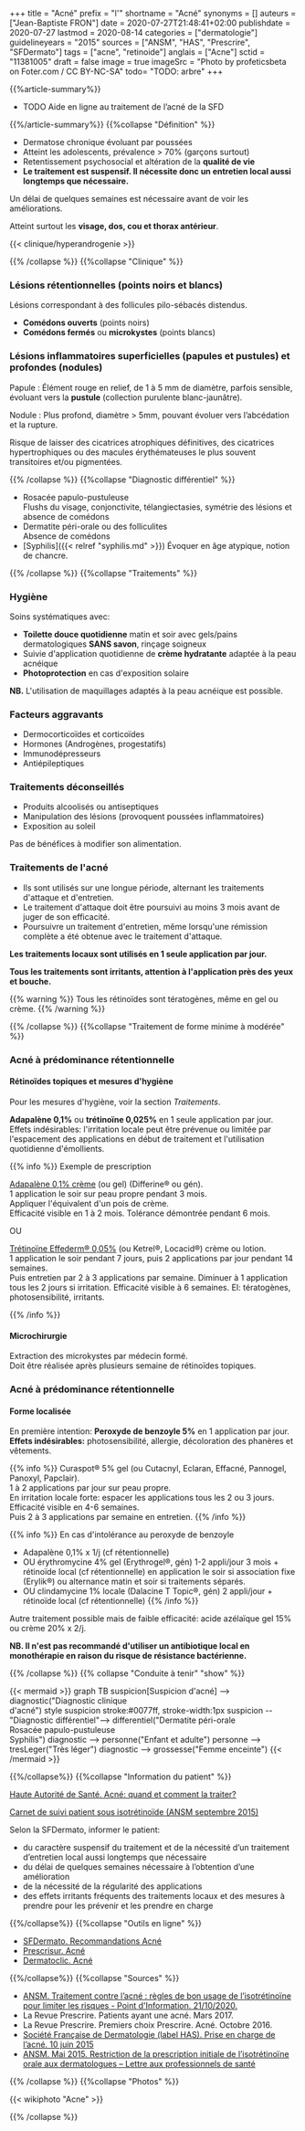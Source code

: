 +++
title = "Acné"
prefix = "l'"
shortname = "Acné"
synonyms = []
auteurs = ["Jean-Baptiste FRON"]
date = 2020-07-27T21:48:41+02:00
publishdate = 2020-07-27
lastmod = 2020-08-14
categories = ["dermatologie"]
guidelineyears = "2015"
sources = ["ANSM", "HAS", "Prescrire", "SFDermato"]
tags = ["acne", "retinoide"]
anglais = ["Acne"]
sctid = "11381005"
draft = false
image = true
imageSrc = "Photo by profeticsbeta on Foter.com / CC BY-NC-SA"
todo= "TODO: arbre"
+++

{{%article-summary%}}

- TODO Aide en ligne au traitement de l’acné de la SFD

{{%/article-summary%}}
{{%collapse "Définition" %}}

- Dermatose chronique évoluant par poussées
- Atteint les adolescents, prévalence > 70% (garçons surtout)
- Retentissement psychosocial et altération de la **qualité de vie**
- **Le traitement est suspensif. Il nécessite donc un entretien local aussi longtemps que nécessaire.**

Un délai de quelques semaines est nécessaire avant de voir les améliorations.

Atteint surtout les **visage, dos, cou et thorax antérieur**.

{{< clinique/hyperandrogenie >}}

{{% /collapse %}}
{{%collapse "Clinique" %}}

### Lésions rétentionnelles (points noirs et blancs)

Lésions correspondant à des follicules pilo-sébacés distendus.

- **Comédons ouverts** (points noirs)
- **Comédons fermés** ou **microkystes** (points blancs)

### Lésions inflammatoires superficielles (papules et pustules) et profondes (nodules)

Papule 
: Élément rouge en relief, de 1 à 5 mm de diamètre, parfois sensible, évoluant vers la **pustule** (collection purulente blanc-jaunâtre).

Nodule
: Plus profond, diamètre > 5mm, pouvant évoluer vers l’abcédation et la rupture.

Risque de laisser des cicatrices atrophiques définitives, des cicatrices hypertrophiques ou des macules érythémateuses le plus souvent transitoires et/ou pigmentées.

{{% /collapse %}}
{{%collapse "Diagnostic différentiel" %}}

- Rosacée papulo-pustuleuse  
Flushs du visage, conjonctivite, télangiectasies, symétrie des lésions et absence de comédons
- Dermatite péri-orale ou des folliculites  
Absence de comédons
- [Syphilis]({{< relref "syphilis.md" >}})
Évoquer en âge atypique, notion de chancre.

{{% /collapse %}}
{{%collapse "Traitements" %}}

### Hygiène

Soins systématiques avec:

- **Toilette douce quotidienne** matin et soir avec gels/pains dermatologiques **SANS savon**, rinçage soigneux
- Suivie d'application quotidienne de **crème hydratante** adaptée à la peau acnéique
- **Photoprotection** en cas d'exposition solaire

**NB.** L'utilisation de maquillages adaptés à la peau acnéique est possible.

### Facteurs aggravants

- Dermocorticoïdes et corticoïdes
- Hormones (Androgènes, progestatifs)
- Immunodépresseurs
- Antiépileptiques

### Traitements déconseillés

- Produits alcoolisés ou antiseptiques
- Manipulation des lésions (provoquent poussées inflammatoires)
- Exposition au soleil

Pas de bénéfices à modifier son alimentation.

### Traitements de l'acné

- Ils sont utilisés sur une longue période, alternant les traitements d'attaque et d'entretien.
- Le traitement d'attaque doit être poursuivi au moins 3 mois avant de juger de son efficacité.
- Poursuivre un traitement d'entretien, même lorsqu'une rémission complète a été obtenue avec le traitement d'attaque.

**Les traitements locaux sont utilisés en 1 seule application par jour.**

**Tous les traitements sont irritants, attention à l'application près des yeux et bouche.**

{{% warning %}} Tous les rétinoïdes sont tératogènes, même en gel ou crème. {{% /warning %}}

{{% /collapse %}}
{{%collapse "Traitement de forme minime à modérée" %}}

### Acné à prédominance rétentionnelle

#### Rétinoïdes topiques et mesures d'hygiène

Pour les mesures d'hygiène, voir la section *Traitements*.

**Adapalène 0,1%** ou **trétinoïne 0,025%** en 1 seule application par jour.  
Effets indésirables: l'irritation locale peut être prévenue ou limitée par l'espacement des applications en début de traitement et l'utilisation quotidienne d'émollients.

{{% info %}}
Exemple de prescription

[Adapalène 0,1% crème](http://base-donnees-publique.medicaments.gouv.fr/affichageDoc.php?specid=67245747&typedoc=R) (ou gel) (Differine® ou gén).  
1 application le soir sur peau propre pendant 3 mois.  
Appliquer l'équivalent d'un pois de crème.  
Efficacité visible en 1 à 2 mois. Tolérance démontrée pendant 6 mois.

OU

[Trétinoïne Effederm® 0,05%](http://base-donnees-publique.medicaments.gouv.fr/affichageDoc.php?specid=67020138&typedoc=R) (ou Ketrel®, Locacid®) crème ou lotion.  
1 application le soir pendant 7 jours, puis 2 applications par jour pendant 14 semaines.  
Puis entretien par 2 à 3 applications par semaine.
Diminuer à 1 application tous les 2 jours si irritation. Efficacité visible à 6 semaines.
EI: tératogènes, photosensibilité, irritants.

{{% /info %}}

#### Microchirurgie

Extraction des microkystes par médecin formé.  
Doit être réalisée après plusieurs semaine de rétinoïdes topiques.

### Acné à prédominance rétentionnelle

#### Forme localisée

En première intention: **Peroxyde de benzoyle 5%** en 1 application par jour.  
**Effets indésirables:** photosensibilité, allergie, décoloration des phanères et vêtements.

{{% info %}}
Curaspot® 5% gel (ou Cutacnyl, Eclaran, Effacné, Pannogel, Panoxyl, Papclair).  
1 à 2 applications par jour sur peau propre.  
En irritation locale forte: espacer les applications tous les 2 ou 3 jours.  
Efficacité visible en 4-6 semaines.  
Puis 2 à 3 applications par semaine en entretien.
{{% /info %}}

{{% info %}}
En cas d'intolérance au peroxyde de benzoyle

- Adapalène 0,1% x 1/j (cf rétentionnelle)
- OU érythromycine 4% gel (Erythrogel®, gén) 1-2 appli/jour 3 mois + rétinoïde local (cf rétentionnelle) en application le soir si association fixe (Erylik®) ou alternance matin et soir si traitements séparés.
- OU clindamycine 1% locale (Dalacine T Topic®, gén) 2 appli/jour + rétinoïde local (cf rétentionnelle)
{{% /info %}}

Autre traitement possible mais de faible efficacité: acide azélaïque gel 15% ou crème 20% x 2/j.

**NB. Il n'est pas recommandé d'utiliser un antibiotique local en monothérapie en raison du risque de résistance bactérienne.**

{{% /collapse %}}
{{% collapse "Conduite à tenir" "show" %}}

{{< mermaid >}}
graph TB
  suspicion[Suspicion d'acné] --> diagnostic("Diagnostic clinique<br>d'acné")
  style suspicion stroke:#0077ff, stroke-width:1px
  suspicion --"Diagnostic différentiel"--> differentiel("Dermatite péri-orale<br>Rosacée papulo-pustuleuse<br>Syphilis")
    diagnostic --> personne("Enfant et adulte")
      personne --> tresLeger("Très léger")
    diagnostic --> grossesse("Femme enceinte")
{{< /mermaid >}}

{{%/collapse%}}
{{%collapse "Information du patient" %}}

[Haute Autorité de Santé. Acné: quand et comment la traiter?](https://www.has-sante.fr/jcms/c_2564525/fr/acne-quand-et-comment-la-traiter)

[Carnet de suivi patient sous isotrétinoïde (ANSM septembre 2015)](https://vidalbox.vidal.fr/files/uploads/resources/document_2742.pdf)

Selon la SFDermato, informer le patient:

- du caractère suspensif du traitement et de la nécessité d’un traitement d’entretien local aussi longtemps que nécessaire
- du délai de quelques semaines nécessaire à l’obtention d’une amélioration
- de la nécessité de la régularité des applications
- des effets irritants fréquents des traitements locaux et des mesures à prendre pour les prévenir et les prendre en charge

{{%/collapse%}}
{{%collapse "Outils en ligne" %}}

- [SFDermato. Recommandations Acné](https://reco.sfdermato.org/fr/recommandations-acn%C3%A9)
- [Prescrisur. Acné](https://www.prescrisur.fr/#/)
- [Dermatoclic. Acné](https://www.dermatoclic.com/acne)

{{%/collapse%}}
{{%collapse "Sources" %}}

- [ANSM. Traitement contre l’acné : règles de bon usage de l’isotrétinoïne pour limiter les risques - Point d'Information. 21/10/2020.](https://ansm.sante.fr/S-informer/Actualite/Traitement-contre-l-acne-regles-de-bon-usage-de-l-isotretinoine-pour-limiter-les-risques-Point-d-Information)
- La Revue Prescrire. Patients ayant une acné. Mars 2017.
- La Revue Prescrire. Premiers choix Prescrire. Acné. Octobre 2016.
- [Société Française de Dermatologie (label HAS). Prise en charge de l’acné. 10 juin 2015](//www.sfdermato.org/media/pdf/recommandation/label-recommandations-acne-post-college-54ac60356d1b9584a71ccaac92cf3724.pdf)
- [ANSM. Mai 2015. Restriction de la prescription initiale de l’isotrétinoïne orale aux dermatologues – Lettre aux professionnels de santé](//www.ansm.sante.fr/content/download/76973/976491/version/1/file/DHCP_Isotretinoine-medecins_13-05-2015.pdf)

{{% /collapse %}}
{{%collapse "Photos" %}}

{{< wikiphoto "Acne" >}}

{{% /collapse %}}
